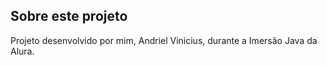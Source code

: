 ## Sobre este projeto

Projeto desenvolvido por mim, Andriel Vinicius, durante a Imersão Java da Alura.
